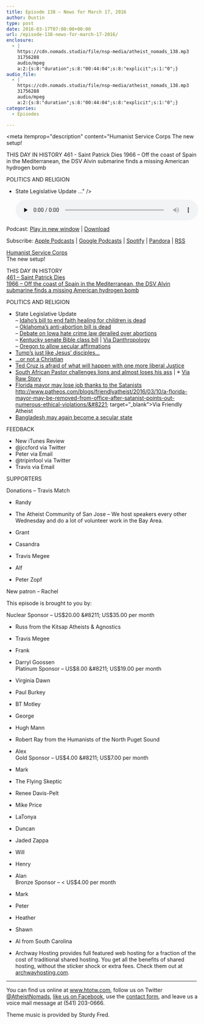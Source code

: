 ```yaml
---
title: Episode 138 – News for March 17, 2016
author: Dustin
type: post
date: 2016-03-17T07:00:00+00:00
url: /episode-138-news-for-march-17-2016/
enclosure:
  - |
    https://cdn.nomads.studio/file/nsp-media/atheist_nomads_138.mp3
    31756288
    audio/mpeg
    a:2:{s:8:"duration";s:8:"00:44:04";s:8:"explicit";s:1:"0";}
audio_file:
  - |
    https://cdn.nomads.studio/file/nsp-media/atheist_nomads_138.mp3
    31756288
    audio/mpeg
    a:2:{s:8:"duration";s:8:"00:44:04";s:8:"explicit";s:1:"0";}
categories:
  - Episodes

---
```

<div itemscope itemtype="http://schema.org/AudioObject">
  <meta itemprop="name" content="Episode 138 &#8211; News for March 17, 2016" />
  
  <meta itemprop="uploadDate" content="2016-03-17T01:00:00-06:00" />
  
  <meta itemprop="encodingFormat" content="audio/mpeg" />
  
  <meta itemprop="duration" content="PT44M04S" />
  
  <meta itemprop="description" content="Humanist Service Corps
The new setup!

THIS DAY IN HISTORY
461 - Saint Patrick Dies
1966 – Off the coast of Spain in the Mediterranean, the DSV Alvin submarine finds a missing American hydrogen bomb

POLITICS AND RELIGION

* State Legislative Update
..." />
  
  <meta itemprop="contentUrl" content="https://dts.podtrac.com/redirect.mp3/cdn.nomads.studio/file/nsp-media/atheist_nomads_138.mp3" />
  
  <meta itemprop="contentSize" content="30.3" />
  </p> 
  
  <div class="powerpress_player" id="powerpress_player_8397">
    <audio class="wp-audio-shortcode" id="audio-5097-141" preload="none" style="width: 100%;" controls="controls"><source type="audio/mpeg" src="https://dts.podtrac.com/redirect.mp3/cdn.nomads.studio/file/nsp-media/atheist_nomads_138.mp3?_=141" /><a href="https://dts.podtrac.com/redirect.mp3/cdn.nomads.studio/file/nsp-media/atheist_nomads_138.mp3">https://dts.podtrac.com/redirect.mp3/cdn.nomads.studio/file/nsp-media/atheist_nomads_138.mp3</a></audio>
  </div>
</div>

<p class="powerpress_links powerpress_links_mp3">
  Podcast: <a href="https://dts.podtrac.com/redirect.mp3/cdn.nomads.studio/file/nsp-media/atheist_nomads_138.mp3" class="powerpress_link_pinw" target="_blank" title="Play in new window" onclick="return powerpress_pinw('https://htotw.com/?powerpress_pinw=5097-podcast');" rel="nofollow">Play in new window</a> | <a href="https://dts.podtrac.com/redirect.mp3/cdn.nomads.studio/file/nsp-media/atheist_nomads_138.mp3" class="powerpress_link_d" title="Download" rel="nofollow" download="atheist_nomads_138.mp3">Download</a>
</p>

<p class="powerpress_links powerpress_subscribe_links">
  Subscribe: <a href="https://podcasts.apple.com/us/podcast/humanists-take-on-the-world/id530050098?mt=2&ls=1" class="powerpress_link_subscribe powerpress_link_subscribe_itunes" target="_blank" title="Subscribe on Apple Podcasts" rel="nofollow">Apple Podcasts</a> | <a href="https://www.google.com/podcasts?feed=aHR0cDovL2F0aGVpc3Rub21hZHMubGlic3luLmNvbS9yc3M%3D" class="powerpress_link_subscribe powerpress_link_subscribe_googleplay" target="_blank" title="Subscribe on Google Podcasts" rel="nofollow">Google Podcasts</a> | <a href="https://open.spotify.com/show/3LzK2xZGike6Tc1GEMtMbr?si=LieN9SNuTpq96smuaUsH8A" class="powerpress_link_subscribe powerpress_link_subscribe_spotify" target="_blank" title="Subscribe on Spotify" rel="nofollow">Spotify</a> | <a href="https://www.pandora.com/podcast/atheist-nomads/PC:10122?corr=62071012&part=ug" class="powerpress_link_subscribe powerpress_link_subscribe_pandora" target="_blank" title="Subscribe on Pandora" rel="nofollow">Pandora</a> | <a href="https://htotw.com/feed/podcast/" class="powerpress_link_subscribe powerpress_link_subscribe_rss" target="_blank" title="Subscribe via RSS" rel="nofollow">RSS</a>
</p>

<a href="https://foundationbeyondbelief.org/humanistservicecorps" target="_blank" rel="noopener">Humanist Service Corps</a>  
The new setup!

THIS DAY IN HISTORY  
<a href="http://www.history.com/this-day-in-history/saint-patrick-dies" target="_blank" rel="noopener">461 &#8211; Saint Patrick Dies</a>  
<a href="https://en.wikipedia.org/wiki/DSV_Alvin" target="_blank" rel="noopener">1966 – Off the coast of Spain in the Mediterranean, the DSV Alvin submarine finds a missing American hydrogen bomb</a>

POLITICS AND RELIGION

* State Legislative Update  
&#8211; <a href="https://www.change.org/p/idaho-governor-idaho-state-legislature-remove-religious-shield-laws-that-prevent-prosecution-of-child-abuse-due-to-medical-neglect-by-faith-healing-parents/u/15775340?recruiter=46309224&utm_source=share_update&utm_medium=facebook&utm_campaign=facebook_link" target="_blank" rel="noopener">Idaho’s bill to end faith healing for children is dead</a>  
&#8211; <a href="http://kfor.com/2016/03/08/oklahoma-bill-proposes-abortion-providers-face-murder-charges/" target="_blank" rel="noopener">Oklahoma’s anti-abortion bill is dead</a>  
&#8211; <a href="http://www.desmoinesregister.com/story/opinion/columnists/rekha-basu/2016/03/10/senators-offensive-bid-make-abortion-hate-crime/81588562/" target="_blank" rel="noopener">Debate on Iowa hate crime law derailed over abortions</a>  
&#8211; <a href="http://www.kentucky.com/news/local/education/article65408727.html" target="_blank" rel="noopener">Kentucky senate Bible class bill</a> | <a href="http://www.patheos.com/blogs/danthropology/2016/03/kentucky-officials-approve-bible-class-in-public-schools/?utm_content=buffer37902&utm_medium=social&utm_source=facebook.com&utm_campaign=buffer" target="_blank" rel="noopener">Via Danthropology</a>  
&#8211; <a href="http://www.patheos.com/blogs/friendlyatheist/2016/03/13/oregon-set-to-pass-law-making-saying-so-help-me-god-optional-for-witnesses-at-committee-hearings/" target="_blank" rel="noopener">Oregon to allow secular affirmations</a>  
* <a href="http://www.rightwingwatch.org/content/rick-joyner-donald-trump-acts-just-jesus-and-his-disciples" target="_blank" rel="noopener">Tump’s just like Jesus’ disciples&#8230;</a>  
* <a href="http://www.rightwingwatch.org/content/gary-cass-seeks-donations-project-warn-voters-donald-trump-not-christian" target="_blank" rel="noopener">&#8230;or not a Christian</a>  
* <a href="http://www.patheos.com/blogs/friendlyatheist/2016/03/08/ted-cruz-one-more-liberal-supreme-court-justice-will-lead-to-the-imprisonment-of-christians/" target="_blank" rel="noopener">Ted Cruz is afraid of what will happen with one more liberal Justice</a>  
* <a href="http://www.ghanaweb.com/GhanaHomePage/worldNews/Lion-nearly-killed-prophet-after-botched-miracle-421860" target="_blank" rel="noopener">South African Pastor challenges lions and almost loses his ass</a> | * <a href="http://www.rawstory.com/2016/03/christian-prophet-loses-his-buttocks-to-a-hungry-lion-while-trying-to-prove-god-would-save-him/" target="_blank" rel="noopener">Via Raw Story</a>  
* <a href="http://www.sun-sentinel.com/local/broward/deerfield-beach/fl-deerfield-jean-robb-ethics-20160309-story.html" target="_blank" rel="noopener">Florida mayor may lose job thanks to the Satanists<br /> http://www.patheos.com/blogs/friendlyatheist/2016/03/10/a-florida-mayor-may-be-removed-from-office-after-satanist-points-out-numerous-ethical-violations/&#8221; target=&#8221;_blank&#8221;>Via Friendly Atheist</a>  
* <a href="http://www.dailymail.co.uk/news/article-3473136/Bangladesh-considering-abandoning-Islam-official-religion-following-wake-extremist-attacks.html" target="_blank" rel="noopener">Bangladesh may again become a secular state</a>

FEEDBACK

* New iTunes Review  
* @jccford via Twitter  
* Peter via Email  
* @tripinfool via Twitter  
* Travis via Email

SUPPORTERS

Donations &#8211; Travis Match  
* Randy  
* The Atheist Community of San Jose &#8211; We host speakers every other Wednesday and do a lot of volunteer work in the Bay Area.  
* Grant  
* Casandra  
* Travis Megee

* Alf  
* Peter Zopf

New patron &#8211; Rachel

This episode is brought to you by:

Nuclear Sponsor &#8211; US$20.00 &#8211; US$35.00 per month  
* Russ from the Kitsap Atheists & Agnostics  
* Travis Megee  
* Frank  
* Darryl Goossen  
Platinum Sponsor &#8211; US$8.00 &#8211; US$19.00 per month  
* Virginia Dawn  
* Paul Burkey  
* BT Motley  
* George  
* Hugh Mann  
* Robert Ray from the Humanists of the North Puget Sound  
* Alex  
Gold Sponsor &#8211; US$4.00 &#8211; US$7.00 per month  
* Mark  
* The Flying Skeptic  
* Renee Davis-Pelt  
* Mike Price  
* LaTonya  
* Duncan  
* Jaded Zappa  
* Will  
* Henry  
* Alan  
Bronze Sponsor &#8211; < US$4.00 per month  
* Mark  
* Peter  
* Heather  
* Shawn  
* Al from South Carolina

* Archway Hosting provides full featured web hosting for a fraction of the cost of traditional shared hosting. You get all the benefits of shared hosting, without the sticker shock or extra fees. Check them out at <a href="http://archwayhosting.com/" target="_blank" rel="noopener">archwayhosting.com</a>.

<hr width="500" />

You can find us online at <a href="https://www.htotw.com/" target="_blank" rel="noopener">www.htotw.com</a>, follow us on Twitter <a href="https://htotw.com/twitter" target="_blank" rel="noopener">@AtheistNomads</a>, <a href="https://htotw.com/facebook" target="_blank" rel="noopener">like us on Facebook</a>, use the [contact form](https://htotw.com/contact), and leave us a voice mail message at (541) 203-0666.

Theme music is provided by Sturdy Fred.